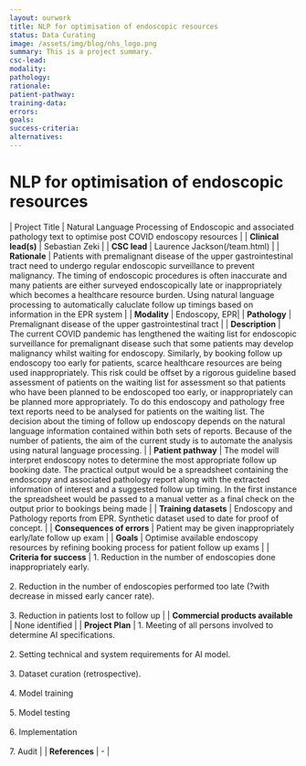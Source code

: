 ```yaml
---
layout: ourwork
title: NLP for optimisation of endoscopic resources
status: Data Curating
image: /assets/img/blog/nhs_logo.png
summary: This is a project summary.
csc-lead:
modality:
pathology:
rationale:
patient-pathway: 
training-data: 
errors: 
goals: 
success-criteria: 
alternatives: 
---
```


# **NLP for optimisation of endoscopic resources**

| Project Title | Natural Language Processing of Endoscopic and associated pathology text to optimise post COVID endoscopy resources |
| <b>Clinical lead(s)</b> | Sebastian Zeki |
| <b>CSC lead</b> | Laurence Jackson(/team.html) |
| <b>Rationale</b> | Patients with premalignant disease of the upper gastrointestinal tract need to undergo regular endoscopic surveillance to prevent malignancy. The timing of endoscopic procedures is often inaccurate and many patients are either surveyed endoscopically late or inappropriately which becomes a healthcare resource burden. Using natural language processing to automatically caluclate follow up timings based on information in the EPR system |
| <b>Modality</b> | Endoscopy, EPR|
| <b>Pathology</b> | Premalignant disease of the upper gastrointestinal tract |
| <b>Description</b> | The current COVID pandemic has lengthened the waiting list for endoscopic surveillance for premalignant disease such that some patients may develop malignancy whilst waiting for endoscopy. Similarly, by booking follow up endoscopy too early for patients, scarce healthcare resources are being used inappropriately. This risk could be offset by a rigorous guideline based assessment of patients on the waiting list for assessment so that patients who have been planned to be endoscoped too early, or inappropriately can be planned more appropriately. To do this endoscopy and pathology free text reports need to be analysed for patients on the waiting list. The decision about the timing of follow up endoscopy depends on the natural language information contained within both sets of reports. Because of the number of patients, the aim of the current study is to automate the analysis using natural language processing. |
| <b>Patient pathway</b> | The model will interpret endoscopy notes to determine the most appropriate follow up booking date. The practical output would be a spreadsheet containing the endoscopy and associated pathology report along with the extracted information of interest and a suggested follow up timing. In the first instance the spreadsheet would be passed to a manual vetter as a final check on the output prior to bookings being made |
| <b>Training datasets</b> | Endoscopy and Pathology reports from EPR. Synthetic dataset used to date for proof of concept. |
| <b>Consequences of errors</b> | Patient may be given inappropriately early/late follow up exam |
| <b>Goals</b> | Optimise available endoscopy resources by refining booking process for patient follow up exams |
| <b>Criteria for success</b> | 1. Reduction in the number of endoscopies done inappropriately early. <br><br> 2. Reduction in the number of endoscopies performed too late (?with decrease in missed early cancer rate). <br><br> 3.	Reduction in patients lost to follow up |
| <b>Commercial products available</b> | None identified |
| <b>Project Plan</b> | 1.	Meeting of all persons involved to determine AI specifications. <br><br> 2.	Setting technical and system requirements for AI model. <br> <br> 3. Dataset curation (retrospective). <br><br> 4.	Model training<br><br>5.	Model testing <br><br>6.	Implementation <br><br>7. Audit |
| <b>References</b> | - |